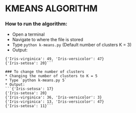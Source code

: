 # KMEANS ALGORITHM

### How to run the algorithm:
* Open a terminal 
* Navigate to where the file is stored
* Type `python k-means.py` (Default number of clusters K = 3)
* Output:
```{'Iris-setosa': 28, 'Iris-versicolor': 3}
{'Iris-virginica': 49, 'Iris-versicolor': 47}
{'Iris-setosa': 20}```

### To change the number of clusters
* Changing the number of clusters to K = 5
* Type `python k-means.py 5`
* Output:
```{'Iris-setosa': 17}
{'Iris-setosa': 20}
{'Iris-virginica': 36, 'Iris-versicolor': 3}
{'Iris-virginica': 13, 'Iris-versicolor': 47}
{'Iris-setosa': 11}```
